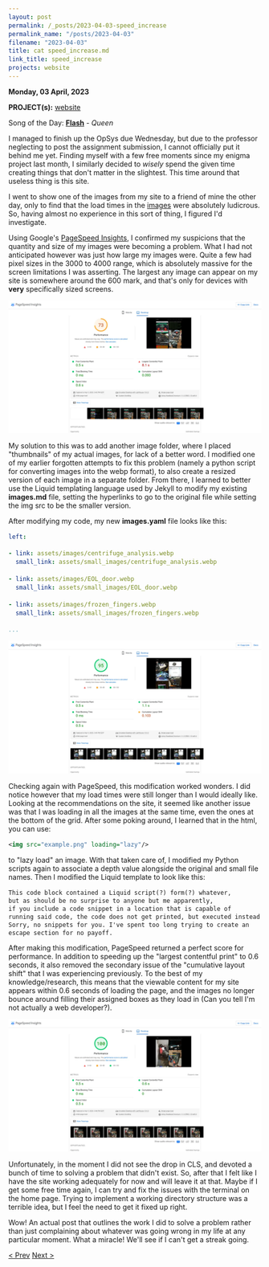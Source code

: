 ```yaml
---
layout: post
permalink: /_posts/2023-04-03-speed_increase
permalink_name: "/posts/2023-04-03"
filename: "2023-04-03"
title: cat speed_increase.md
link_title: speed_increase
projects: website
---
```

**Monday, 03 April, 2023**

**PROJECT(s):**  [website](/projects/website)

Song of the Day: [**Flash**](https://youtu.be/LfmrHTdXgK4) - *Queen*

I managed to finish up the OpSys due Wednesday, but due to the professor neglecting to post the assignment submission, I cannot officially put it behind me yet. Finding myself with a few free moments since my enigma project last month, I similarly decided to *wisely* spend the given time creating things that don't matter in the slightest. This time around that useless thing is this site.

I went to show one of the images from my site to a friend of mine the other day, only to find that the load times in the [images](/images) were absolutely ludicrous. So, having almost no experience in this sort of thing, I figured I'd investigate.

Using Google's [PageSpeed Insights](https://pagespeed.web.dev), I confirmed my suspicions that the quantity and size of my images were becoming a problem. What I had not anticipated however was just how large my images were. Quite a few had pixel sizes in the 3000 to 4000 range, which is absolutely massive for the screen limitations I was asserting. The largest any image can appear on my site is somewhere around the 600 mark, and that's only for devices with **very** specifically sized screens.

![PageSpeed_Pre_Changes](/assets/ref_images/pageSpeed_original.webp)

My solution to this was to add another image folder, where I placed "thumbnails" of my actual images, for lack of a better word. I modified one of my earlier forgotten attempts to fix this problem (namely a python script for converting images into the webp format), to also create a resized version of each image in a separate folder. From there, I learned to better use the Liquid templating language used by Jekyll to modify my existing **images.md** file, setting the hyperlinks to go to the original file while setting the img src to be the smaller version.

After modifying my code, my new **images.yaml** file looks like this:

```yaml
left:

- link: assets/images/centrifuge_analysis.webp
  small_link: assets/small_images/centrifuge_analysis.webp

- link: assets/images/EOL_door.webp
  small_link: assets/small_images/EOL_door.webp

- link: assets/images/frozen_fingers.webp
  small_link: assets/small_images/frozen_fingers.webp

...
```

![PageSpeed_Post_Thumbnails](/assets/ref_images/pageSpeed_post_thumbnails.webp)

Checking again with PageSpeed, this modification worked wonders. I did notice however that my load times were still longer than I would ideally like. Looking at the recommendations on the site, it seemed like another issue was that I was loading in all the images at the same time, even the ones at the bottom of the grid. After some poking around, I learned that in the html, you can use:

```xml
<img src="example.png" loading="lazy"/>
```

to "lazy load" an image. With that taken care of, I modified my Python scripts again to associate a depth value alongside the original and small file names. Then I modified the Liquid template to look like this:

```
This code block contained a Liquid script(?) form(?) whatever,
but as should be no surprise to anyone but me apparently,
if you include a code snippet in a location that is capable of
running said code, the code does not get printed, but executed instead
Sorry, no snippets for you. I've spent too long trying to create an
escape section for no payoff.
```

After making this modification, PageSpeed returned a perfect score for performance. In addition to speeding up the "largest contentful print" to 0.6 seconds, it also removed the secondary issue of the "cumulative layout shift" that I was experiencing previously. To the best of my knowledge/research, this means that the viewable content for my site appears within 0.6 seconds of loading the page, and the images no longer bounce around filling their assigned boxes as they load in (Can you tell I'm not actually a web developer?).

![PageSpeed_Post_Lazy_Loading](/assets/ref_images/pageSpeed_post_lazyloading.webp)

Unfortunately, in the moment I did not see the drop in CLS, and devoted a bunch of time to solving a problem that didn't exist. So, after that I felt like I have the site working adequately for now and will leave it at that. Maybe if I get some free time again, I can try and fix the issues with the terminal on the home page. Trying to implement a working directory structure was a terrible idea, but I feel the need to get it fixed up right.

Wow! An actual post that outlines the work I did to solve a problem rather than just complaining about whatever was going wrong in my life at any particular moment. What a miracle! We'll see if I can't get a streak going.

[< Prev](/_posts/2023-04-02-breathe)    [Next >](/_posts/2023-04-11-pathways)
